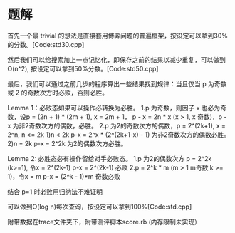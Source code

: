 # 题解
首先一个最 trivial 的想法是直接套用博弈问题的普遍框架，按设定可以拿到30%的分数。[Code:std30.cpp]

然后我们可以给搜索加上一点记忆化，即保存之前的结果以减少重复，可以做到O(n^2), 按设定可以拿到50%分数。[Code:std50.cpp]

最后，我们可以通过之前几步的程序算出一些结果找到规律：当且仅当 p 为奇数或 2 的奇数次方时必败，否则必胜。

Lemma 1：必败态如果可以操作必转换为必胜。
1.p 为奇数，则因子 x 也必为奇数，设p = (2n + 1) * (2m + 1), x =  2m + 1， p - x = 2n * x (x > 1, x 奇数)，p - x 为非2奇数次方的偶数，必胜。
2.p 为2的奇数次方的偶数，p = 2^(2k+1), x = 2^n, n <= 2k
1)n < 2k p-x = 2^x * (2^(2k+1-x) - 1) 为非2奇数次方的偶数必胜。
2)n = 2k p-x = 2^2k 为2的偶数次方必胜。

Lemma 2: 必胜态必有操作留给对手必败态。
1.p 为2的偶数次方 p = 2^2k (k>=1), 令x = 2^(2k-1) p-x = 2^(2k-1) 必败
2.p = 2^k * m (m > 1 m奇数 k >= 1)，令x = m p-x = (2^k - 1)*m 奇数必败

结合 p=1 时必败用归纳法不难证明

可以做到O(log n)每次查询，按设定可以拿到100%[Code:std.cpp]

附带数据在trace文件夹下，附带测评脚本score.rb (内存限制未实现）